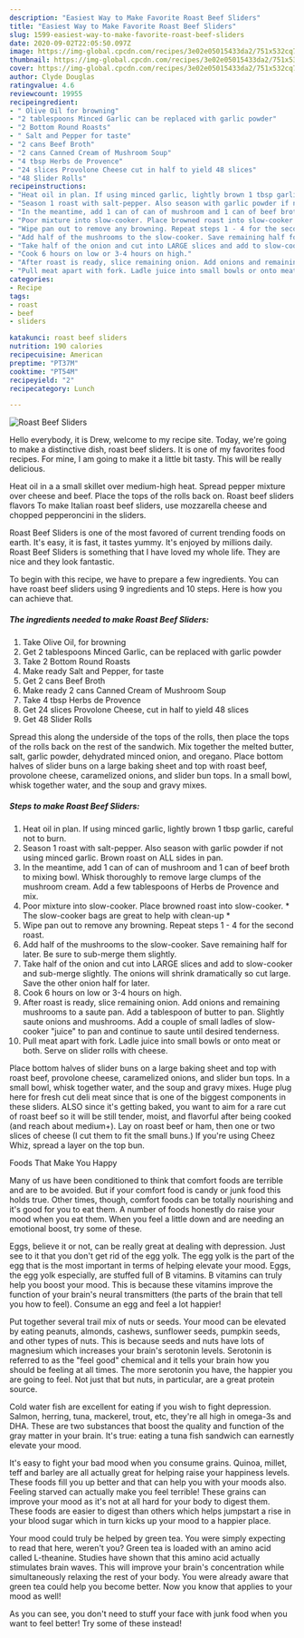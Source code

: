 ```yaml
---
description: "Easiest Way to Make Favorite Roast Beef Sliders"
title: "Easiest Way to Make Favorite Roast Beef Sliders"
slug: 1599-easiest-way-to-make-favorite-roast-beef-sliders
date: 2020-09-02T22:05:50.097Z
image: https://img-global.cpcdn.com/recipes/3e02e05015433da2/751x532cq70/roast-beef-sliders-recipe-main-photo.jpg
thumbnail: https://img-global.cpcdn.com/recipes/3e02e05015433da2/751x532cq70/roast-beef-sliders-recipe-main-photo.jpg
cover: https://img-global.cpcdn.com/recipes/3e02e05015433da2/751x532cq70/roast-beef-sliders-recipe-main-photo.jpg
author: Clyde Douglas
ratingvalue: 4.6
reviewcount: 19955
recipeingredient:
- " Olive Oil for browning"
- "2 tablespoons Minced Garlic can be replaced with garlic powder"
- "2 Bottom Round Roasts"
- " Salt and Pepper for taste"
- "2 cans Beef Broth"
- "2 cans Canned Cream of Mushroom Soup"
- "4 tbsp Herbs de Provence"
- "24 slices Provolone Cheese cut in half to yield 48 slices"
- "48 Slider Rolls"
recipeinstructions:
- "Heat oil in plan. If using minced garlic, lightly brown 1 tbsp garlic, careful not to burn."
- "Season 1 roast with salt-pepper. Also season with garlic powder if not using minced garlic. Brown roast on ALL sides in pan."
- "In the meantime, add 1 can of can of mushroom and 1 can of beef broth to mixing bowl. Whisk thoroughly to remove large clumps of the mushroom cream. Add a few tablespoons of Herbs de Provence and mix."
- "Poor mixture into slow-cooker. Place browned roast into slow-cooker. * The slow-cooker bags are great to help with clean-up *"
- "Wipe pan out to remove any browning. Repeat steps 1 - 4 for the second roast."
- "Add half of the mushrooms to the slow-cooker. Save remaining half for later. Be sure to sub-merge them slightly."
- "Take half of the onion and cut into LARGE slices and add to slow-cooker and sub-merge slightly. The onions will shrink dramatically so cut large. Save the other onion half for later."
- "Cook 6 hours on low or 3-4 hours on high."
- "After roast is ready, slice remaining onion. Add onions and remaining mushrooms to a saute pan. Add a tablespoon of butter to pan. Slightly saute onions and mushrooms. Add a couple of small ladles of slow-cooker &#34;juice&#34; to pan and continue to saute until desired tenderness."
- "Pull meat apart with fork. Ladle juice into small bowls or onto meat or both. Serve on slider rolls with cheese."
categories:
- Recipe
tags:
- roast
- beef
- sliders

katakunci: roast beef sliders 
nutrition: 190 calories
recipecuisine: American
preptime: "PT37M"
cooktime: "PT54M"
recipeyield: "2"
recipecategory: Lunch

---
```



![Roast Beef Sliders](https://img-global.cpcdn.com/recipes/3e02e05015433da2/751x532cq70/roast-beef-sliders-recipe-main-photo.jpg)

Hello everybody, it is Drew, welcome to my recipe site. Today, we're going to make a distinctive dish, roast beef sliders. It is one of my favorites food recipes. For mine, I am going to make it a little bit tasty. This will be really delicious.

Heat oil in a a small skillet over medium-high heat. Spread pepper mixture over cheese and beef. Place the tops of the rolls back on. Roast beef sliders flavors To make Italian roast beef sliders, use mozzarella cheese and chopped pepperoncini in the sliders.

Roast Beef Sliders is one of the most favored of current trending foods on earth. It's easy, it is fast, it tastes yummy. It's enjoyed by millions daily. Roast Beef Sliders is something that I have loved my whole life. They are nice and they look fantastic.


To begin with this recipe, we have to prepare a few ingredients. You can have roast beef sliders using 9 ingredients and 10 steps. Here is how you can achieve that.

<!--inarticleads1-->

##### The ingredients needed to make Roast Beef Sliders:

1. Take  Olive Oil, for browning
1. Get 2 tablespoons Minced Garlic, can be replaced with garlic powder
1. Take 2 Bottom Round Roasts
1. Make ready  Salt and Pepper, for taste
1. Get 2 cans Beef Broth
1. Make ready 2 cans Canned Cream of Mushroom Soup
1. Take 4 tbsp Herbs de Provence
1. Get 24 slices Provolone Cheese, cut in half to yield 48 slices
1. Get 48 Slider Rolls


Spread this along the underside of the tops of the rolls, then place the tops of the rolls back on the rest of the sandwich. Mix together the melted butter, salt, garlic powder, dehydrated minced onion, and oregano. Place bottom halves of slider buns on a large baking sheet and top with roast beef, provolone cheese, caramelized onions, and slider bun tops. In a small bowl, whisk together water, and the soup and gravy mixes. 

<!--inarticleads2-->

##### Steps to make Roast Beef Sliders:

1. Heat oil in plan. If using minced garlic, lightly brown 1 tbsp garlic, careful not to burn.
1. Season 1 roast with salt-pepper. Also season with garlic powder if not using minced garlic. Brown roast on ALL sides in pan.
1. In the meantime, add 1 can of can of mushroom and 1 can of beef broth to mixing bowl. Whisk thoroughly to remove large clumps of the mushroom cream. Add a few tablespoons of Herbs de Provence and mix.
1. Poor mixture into slow-cooker. Place browned roast into slow-cooker. * The slow-cooker bags are great to help with clean-up *
1. Wipe pan out to remove any browning. Repeat steps 1 - 4 for the second roast.
1. Add half of the mushrooms to the slow-cooker. Save remaining half for later. Be sure to sub-merge them slightly.
1. Take half of the onion and cut into LARGE slices and add to slow-cooker and sub-merge slightly. The onions will shrink dramatically so cut large. Save the other onion half for later.
1. Cook 6 hours on low or 3-4 hours on high.
1. After roast is ready, slice remaining onion. Add onions and remaining mushrooms to a saute pan. Add a tablespoon of butter to pan. Slightly saute onions and mushrooms. Add a couple of small ladles of slow-cooker &#34;juice&#34; to pan and continue to saute until desired tenderness.
1. Pull meat apart with fork. Ladle juice into small bowls or onto meat or both. Serve on slider rolls with cheese.


Place bottom halves of slider buns on a large baking sheet and top with roast beef, provolone cheese, caramelized onions, and slider bun tops. In a small bowl, whisk together water, and the soup and gravy mixes. Huge plug here for fresh cut deli meat since that is one of the biggest components in these sliders. ALSO since it&#39;s getting baked, you want to aim for a rare cut of roast beef so it will be still tender, moist, and flavorful after being cooked (and reach about medium+). Lay on roast beef or ham, then one or two slices of cheese (I cut them to fit the small buns.) If you&#39;re using Cheez Whiz, spread a layer on the top bun. 

Foods That Make You Happy


Many of us have been conditioned to think that comfort foods are terrible and are to be avoided. But if your comfort food is candy or junk food this holds true. Other times, though, comfort foods can be totally nourishing and it's good for you to eat them. A number of foods honestly do raise your mood when you eat them. When you feel a little down and are needing an emotional boost, try some of these.

Eggs, believe it or not, can be really great at dealing with depression. Just see to it that you don't get rid of the egg yolk. The egg yolk is the part of the egg that is the most important in terms of helping elevate your mood. Eggs, the egg yolk especially, are stuffed full of B vitamins. B vitamins can truly help you boost your mood. This is because these vitamins improve the function of your brain's neural transmitters (the parts of the brain that tell you how to feel). Consume an egg and feel a lot happier!

Put together several trail mix of nuts or seeds. Your mood can be elevated by eating peanuts, almonds, cashews, sunflower seeds, pumpkin seeds, and other types of nuts. This is because seeds and nuts have lots of magnesium which increases your brain's serotonin levels. Serotonin is referred to as the "feel good" chemical and it tells your brain how you should be feeling at all times. The more serotonin you have, the happier you are going to feel. Not just that but nuts, in particular, are a great protein source.

Cold water fish are excellent for eating if you wish to fight depression. Salmon, herring, tuna, mackerel, trout, etc, they're all high in omega-3s and DHA. These are two substances that boost the quality and function of the gray matter in your brain. It's true: eating a tuna fish sandwich can earnestly elevate your mood. 

It's easy to fight your bad mood when you consume grains. Quinoa, millet, teff and barley are all actually great for helping raise your happiness levels. These foods fill you up better and that can help you with your moods also. Feeling starved can actually make you feel terrible! These grains can improve your mood as it's not at all hard for your body to digest them. These foods are easier to digest than others which helps jumpstart a rise in your blood sugar which in turn kicks up your mood to a happier place.

Your mood could truly be helped by green tea. You were simply expecting to read that here, weren't you? Green tea is loaded with an amino acid called L-theanine. Studies have shown that this amino acid actually stimulates brain waves. This will improve your brain's concentration while simultaneously relaxing the rest of your body. You were already aware that green tea could help you become better. Now you know that applies to your mood as well!

As you can see, you don't need to stuff your face with junk food when you want to feel better! Try some of these instead!

